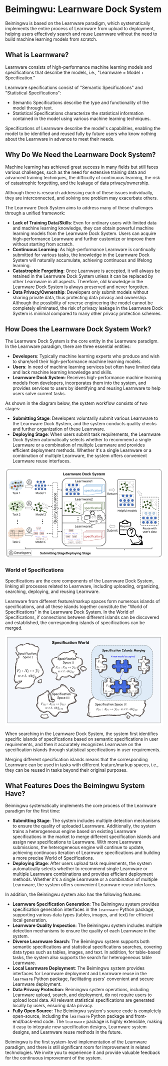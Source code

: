 # Beimingwu: Learnware Dock System

Beimingwu is based on the Learnware paradigm, which systematically implements the entire process of Learnware from upload to deployment, helping users effectively search and reuse Learnware without the need to build machine learning models from scratch.

## What is Learnware?

Learnware consists of high-performance machine learning models and specifications that describe the models, i.e., "Learnware = Model + Specification."

Learnware specifications consist of "Semantic Specifications" and "Statistical Specifications":
- Semantic Specifications describe the type and functionality of the model through text.
- Statistical Specifications characterize the statistical information contained in the model using various machine learning techniques.

Specifications of Learnware describe the model's capabilities, enabling the model to be identified and reused fully by future users who know nothing about the Learnware in advance to meet their needs.

## Why Do We Need the Learnware Dock System?

Machine learning has achieved great success in many fields but still faces various challenges, such as the need for extensive training data and advanced training techniques, the difficulty of continuous learning, the risk of catastrophic forgetting, and the leakage of data privacy/ownership.

Although there is research addressing each of these issues individually, they are interconnected, and solving one problem may exacerbate others.

The Learnware Dock System aims to address many of these challenges through a unified framework:
- **Lack of Training Data/Skills**: Even for ordinary users with limited data and machine learning knowledge, they can obtain powerful machine learning models from the Learnware Dock System. Users can acquire high-performance Learnware and further customize or improve them without starting from scratch.
- **Continuous Learning**: As high-performance Learnware is continually submitted for various tasks, the knowledge in the Learnware Dock System will naturally accumulate, achieving continuous and lifelong learning.
- **Catastrophic Forgetting**: Once Learnware is accepted, it will always be retained in the Learnware Dock System unless it can be replaced by other Learnware in all aspects. Therefore, old knowledge in the Learnware Dock System is always preserved and never forgotten.
- **Data Privacy/Ownership**: Developers only submit models without sharing private data, thus protecting data privacy and ownership. Although the possibility of reverse engineering the model cannot be completely eliminated, the risk of privacy leakage in the Learnware Dock System is minimal compared to many other privacy protection schemes.

## How Does the Learnware Dock System Work?

The Learnware Dock System is the core entity in the Learnware paradigm. In the Learnware paradigm, there are three essential entities:
- **Developers**: Typically machine learning experts who produce and wish to share/sell their high-performance machine learning models.
- **Users**: In need of machine learning services but often have limited data and lack machine learning knowledge and skills.
- **Learnware Dock System**: Receives high-performance machine learning models from developers, incorporates them into the system, and provides services to users by identifying and reusing Learnware to help users solve current tasks.

As shown in the diagram below, the system workflow consists of two stages:

- **Submitting Stage**: Developers voluntarily submit various Learnware to the Learnware Dock System, and the system conducts quality checks and further organization of these Learnware.
- **Deploying Stage**: When users submit task requirements, the Learnware Dock System automatically selects whether to recommend a single Learnware or a combination of multiple Learnware and provides efficient deployment methods. Whether it's a single Learnware or a combination of multiple Learnware, the system offers convenient Learnware reuse interfaces.

![Fig_design](.../../../../public/learnware_workflow.svg)

### World of Specifications

Specifications are the core components of the Learnware Dock System, linking all processes related to Learnware, including uploading, organizing, searching, deploying, and reusing Learnware.

Learnware from different feature/markup spaces form numerous islands of specifications, and all these islands together constitute the "World of Specifications" in the Learnware Dock System. In the World of Specifications, if connections between different islands can be discovered and established, the corresponding islands of specifications can be merged.

![Fig_world](../../public/specification_world.jpg)

When searching in the Learnware Dock System, the system first identifies specific islands of specifications based on semantic specifications in user requirements, and then it accurately recognizes Learnware on the specification islands through statistical specifications in user requirements.

Merging different specification islands means that the corresponding Learnware can be used in tasks with different feature/markup spaces, i.e., they can be reused in tasks beyond their original purposes.

## What Features Does the Beimingwu System Have?

Beimingwu systematically implements the core process of the Learnware paradigm for the first time:

- **Submitting Stage**: The system includes multiple detection mechanisms to ensure the quality of uploaded Learnware. Additionally, the system trains a heterogeneous engine based on existing Learnware specifications in the market to merge different specification islands and assign new specifications to Learnware. With more Learnware submissions, the heterogeneous engine will continue to update, achieving continuous iteration of Learnware specifications and building a more precise World of Specifications.
- **Deploying Stage**: After users upload task requirements, the system automatically selects whether to recommend single Learnware or multiple Learnware combinations and provides efficient deployment methods. Whether it's a single Learnware or a combination of multiple Learnware, the system offers convenient Learnware reuse interfaces.

In addition, the Beimingwu system also has the following features:

- **Learnware Specification Generation**: The Beimingwu system provides specification generation interfaces in the `learnware` Python package, supporting various data types (tables, images, and text) for efficient local generation.
- **Learnware Quality Inspection**: The Beimingwu system includes multiple detection mechanisms to ensure the quality of each Learnware in the system.
- **Diverse Learnware Search**: The Beimingwu system supports both semantic specifications and statistical specifications searches, covering data types such as tables, images, and text. In addition, for table-based tasks, the system also supports the search for heterogeneous table Learnware.
- **Local Learnware Deployment**: The Beimingwu system provides interfaces for Learnware deployment and Learnware reuse in the `learnware` Python package, facilitating users' convenient and secure Learnware deployment.
- **Data Privacy Protection**: Beimingwu system operations, including Learnware upload, search, and deployment, do not require users to upload local data. All relevant statistical specifications are generated locally by users, ensuring data privacy.
- **Fully Open Source**: The Beimingwu system's source code is completely open-source, including the `learnware` Python package and front-end/back-end code. The `learnware` package is highly extensible, making it easy to integrate new specification designs, Learnware system designs, and Learnware reuse methods in the future.

Beimingwu is the first system-level implementation of the Learnware paradigm, and there is still significant room for improvement in related technologies. We invite you to experience it and provide valuable feedback for the continuous improvement of the system.